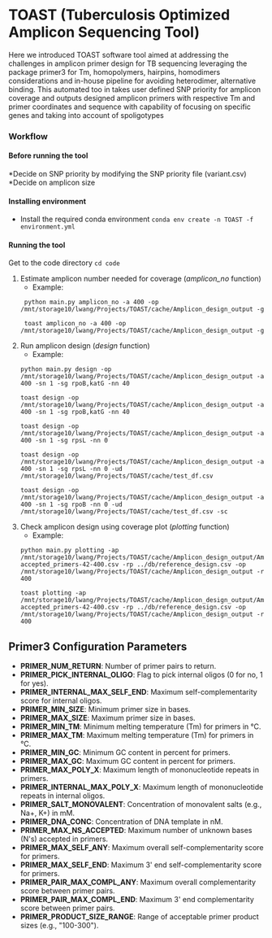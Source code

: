 # TOAST (Tuberculosis Optimized Amplicon Sequencing Tool)
<!-- - TB and Other pathogen Amplicon Sequencing Tool
- TB ONT Amplicon Sequencing Tool -->

Here we introduced TOAST software tool aimed at addressing the challenges in amplicon primer design for TB sequencing leveraging the package primer3 for Tm, homopolymers, hairpins, homodimers considerations and in-house pipeline for avoiding heterodimer, alternative binding. This automated too in takes user defined SNP priority for amplicon coverage and outputs designed amplicon primers with respective Tm and primer coordinates and sequence with capability of focusing on specific genes and taking into account of spoligotypes 

### Workflow
#### Before running the tool
*Decide on SNP priority by modifying the SNP priority file (variant.csv)
*Decide on amplicon size

#### Installing environment
- Install the required conda environment
    ```conda env create -n TOAST -f environment.yml```
    
#### Running the tool
Get to the code directory
```cd code```

1. Estimate amplicon number needed for coverage (*amplicon_no* function)
   - Example: 
   ```
    python main.py amplicon_no -a 400 -op /mnt/storage10/lwang/Projects/TOAST/cache/Amplicon_design_output -g

    toast amplicon_no -a 400 -op /mnt/storage10/lwang/Projects/TOAST/cache/Amplicon_design_output -g
   ```
2. Run amplicon design (*design* function)
    - Example: 
    ```
    python main.py design -op /mnt/storage10/lwang/Projects/TOAST/cache/Amplicon_design_output -a 400 -sn 1 -sg rpoB,katG -nn 40 
    
    toast design -op /mnt/storage10/lwang/Projects/TOAST/cache/Amplicon_design_output -a 400 -sn 1 -sg rpoB,katG -nn 40

    toast design -op /mnt/storage10/lwang/Projects/TOAST/cache/Amplicon_design_output -a 400 -sn 1 -sg rpsL -nn 0 

    toast design -op /mnt/storage10/lwang/Projects/TOAST/cache/Amplicon_design_output -a 400 -sn 1 -sg rpsL -nn 0 -ud /mnt/storage10/lwang/Projects/TOAST/cache/test_df.csv

    toast design -op /mnt/storage10/lwang/Projects/TOAST/cache/Amplicon_design_output -a 400 -sn 1 -sg rpoB -nn 0 -ud /mnt/storage10/lwang/Projects/TOAST/cache/test_df.csv -sc
    ```
3. Check amplicon design using coverage plot (*plotting* function)
    - Example: 
    ```
    python main.py plotting -ap /mnt/storage10/lwang/Projects/TOAST/cache/Amplicon_design_output/Amplicon_design_output/Primer_design-accepted_primers-42-400.csv -rp ../db/reference_design.csv -op /mnt/storage10/lwang/Projects/TOAST/cache/Amplicon_design_output -r 400
    
    toast plotting -ap /mnt/storage10/lwang/Projects/TOAST/cache/Amplicon_design_output/Amplicon_design_output/Primer_design-accepted_primers-42-400.csv -rp ../db/reference_design.csv -op /mnt/storage10/lwang/Projects/TOAST/cache/Amplicon_design_output -r 400
    ``` 





## Primer3 Configuration Parameters

- **PRIMER_NUM_RETURN**: Number of primer pairs to return.
- **PRIMER_PICK_INTERNAL_OLIGO**: Flag to pick internal oligos (0 for no, 1 for yes).
- **PRIMER_INTERNAL_MAX_SELF_END**: Maximum self-complementarity score for internal oligos.
- **PRIMER_MIN_SIZE**: Minimum primer size in bases.
- **PRIMER_MAX_SIZE**: Maximum primer size in bases.
- **PRIMER_MIN_TM**: Minimum melting temperature (Tm) for primers in °C.
- **PRIMER_MAX_TM**: Maximum melting temperature (Tm) for primers in °C.
- **PRIMER_MIN_GC**: Minimum GC content in percent for primers.
- **PRIMER_MAX_GC**: Maximum GC content in percent for primers.
- **PRIMER_MAX_POLY_X**: Maximum length of mononucleotide repeats in primers.
- **PRIMER_INTERNAL_MAX_POLY_X**: Maximum length of mononucleotide repeats in internal oligos.
- **PRIMER_SALT_MONOVALENT**: Concentration of monovalent salts (e.g., Na+, K+) in mM.
- **PRIMER_DNA_CONC**: Concentration of DNA template in nM.
- **PRIMER_MAX_NS_ACCEPTED**: Maximum number of unknown bases (N's) accepted in primers.
- **PRIMER_MAX_SELF_ANY**: Maximum overall self-complementarity score for primers.
- **PRIMER_MAX_SELF_END**: Maximum 3' end self-complementarity score for primers.
- **PRIMER_PAIR_MAX_COMPL_ANY**: Maximum overall complementarity score between primer pairs.
- **PRIMER_PAIR_MAX_COMPL_END**: Maximum 3' end complementarity score between primer pairs.
- **PRIMER_PRODUCT_SIZE_RANGE**: Range of acceptable primer product sizes (e.g., "100-300").
